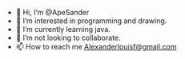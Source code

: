 - 👋 Hi, I’m @ApeSander
- 👀 I’m interested in programming and drawing.
- 🌱 I’m currently learning java.
- 💞️ I’m not looking to collaborate.
- 📫 How to reach me <Alexanderlouisf@gmail.com>

<!---
ApeSander/ApeSander is a ✨ special ✨ repository because its `README.md` (this file) appears on your GitHub profile.
You can click the Preview link to take a look at your changes.
--->

